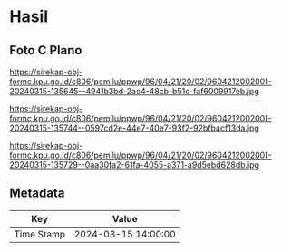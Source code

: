 # Hasil

## Foto C Plano

https://sirekap-obj-formc.kpu.go.id/c806/pemilu/ppwp/96/04/21/20/02/9604212002001-20240315-135645--4941b3bd-2ac4-48cb-b51c-faf6009917eb.jpg

https://sirekap-obj-formc.kpu.go.id/c806/pemilu/ppwp/96/04/21/20/02/9604212002001-20240315-135744--0597cd2e-44e7-40e7-93f2-92bfbacf13da.jpg

https://sirekap-obj-formc.kpu.go.id/c806/pemilu/ppwp/96/04/21/20/02/9604212002001-20240315-135729--0aa30fa2-61fa-4055-a371-a9d5ebd628db.jpg


## Metadata

| Key        | Value               |
| ---------- | ------------------- |
| Time Stamp | 2024-03-15 14:00:00 |



